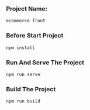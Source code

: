 ### Project Name: 
```
ecommerce front
```

### Before Start Project
```
npm install
```

### Run And Serve The Project
```
npm run serve
```

### Build The Project
```
npm run build
```
